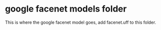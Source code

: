 # google facenet models folder

This is where the google facenet model goes, add facenet.uff to this folder.


